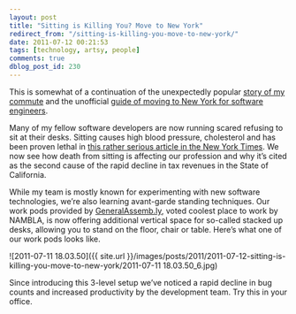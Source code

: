 ```yaml
---
layout: post
title: "Sitting is Killing You? Move to New York"
redirect_from: "/sitting-is-killing-you-move-to-new-york/"
date: 2011-07-12 00:21:53
tags: [technology, artsy, people]
comments: true
dblog_post_id: 230
---
```

This is somewhat of a continuation of the unexpectedly popular [story of my commute](/dear-california-engineer-your-commute-is-killing-you-move-to-new-york) and the unofficial [guide of moving to New York for software engineers](/moving-to-new-york-a-guide-for-software-engineers).

Many of my fellow software developers are now running scared refusing to sit at their desks. Sitting causes high blood pressure, cholesterol and has been proven lethal in [this rather serious article in the New York Times](https://www.nytimes.com/2011/04/17/magazine/mag-17sitting-t.html). We now see how death from sitting is affecting our profession and why it’s cited as the second cause of the rapid decline in tax revenues in the State of California.

While my team is mostly known for experimenting with new software technologies, we’re also learning avant-garde standing techniques. Our work pods provided by [GeneralAssemb.ly](https://generalassemb.ly), voted coolest place to work by NAMBLA, is now offering additional vertical space for so-called stacked up desks, allowing you to stand on the floor, chair or table. Here’s what one of our work pods looks like.

![2011-07-11 18.03.50]({{ site.url }}/images/posts/2011/2011-07-12-sitting-is-killing-you-move-to-new-york/2011-07-11 18.03.50_6.jpg)

Since introducing this 3-level setup we’ve noticed a rapid decline in bug counts and increased productivity by the development team. Try this in your office.
